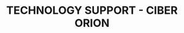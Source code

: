 ---
title: "TECHNOLOGY SUPPORT - CIBER ORION"
url: /puerto-ayora-santa-cruz/technology-support-ciber-orion/
shop: Kiosk
---